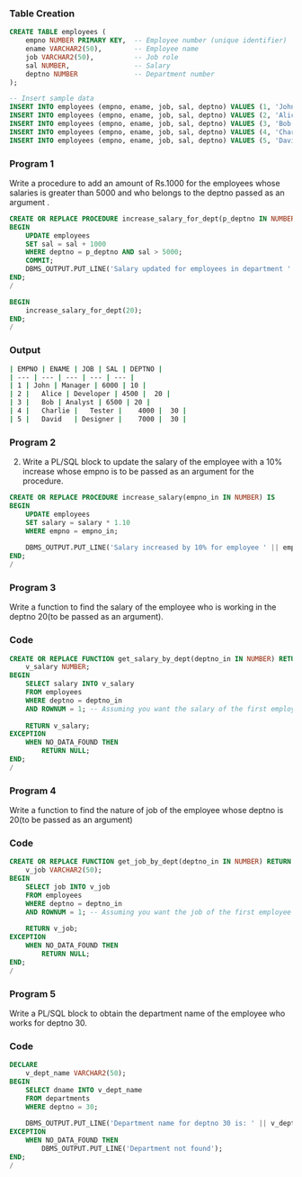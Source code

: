 
### **Table Creation**
```sql
CREATE TABLE employees (
    empno NUMBER PRIMARY KEY,  -- Employee number (unique identifier)
    ename VARCHAR2(50),        -- Employee name
    job VARCHAR2(50),          -- Job role
    sal NUMBER,                -- Salary
    deptno NUMBER              -- Department number
);

-- Insert sample data
INSERT INTO employees (empno, ename, job, sal, deptno) VALUES (1, 'John', 'Manager', 6000, 10);
INSERT INTO employees (empno, ename, job, sal, deptno) VALUES (2, 'Alice', 'Developer', 4500, 20);
INSERT INTO employees (empno, ename, job, sal, deptno) VALUES (3, 'Bob', 'Analyst', 5500, 20);
INSERT INTO employees (empno, ename, job, sal, deptno) VALUES (4, 'Charlie', 'Tester', 4000, 30);
INSERT INTO employees (empno, ename, job, sal, deptno) VALUES (5, 'David', 'Designer', 7000, 30);
```

### **Program 1**
Write a procedure to add an amount of Rs.1000 for the employees whose salaries is greater than 5000  and who belongs to the deptno passed as an argument .

```sql
CREATE OR REPLACE PROCEDURE increase_salary_for_dept(p_deptno IN NUMBER) IS
BEGIN
    UPDATE employees
    SET sal = sal + 1000
    WHERE deptno = p_deptno AND sal > 5000;
    COMMIT;
    DBMS_OUTPUT.PUT_LINE('Salary updated for employees in department ' || p_deptno);
END;
/

BEGIN
    increase_salary_for_dept(20);
END;
/
```
### **Output**

```bash
| EMPNO | ENAME | JOB |	SAL	| DEPTNO |
| --- | --- | --- | --- | --- |
| 1	| John | Manager | 6000 | 10 |
| 2 |	Alice |	Developer |	4500 |	20 |
| 3 |	Bob	| Analyst |	6500 | 20 |
| 4 |	Charlie |	Tester |	4000 |	30 |
| 5 |	David	| Designer |	7000 |	30 |
```

### **Program 2**
2.	Write a PL/SQL block to update the salary of the employee with a 10% increase whose empno is to be passed as an argument for the procedure.

```sql
CREATE OR REPLACE PROCEDURE increase_salary(empno_in IN NUMBER) IS
BEGIN
    UPDATE employees
    SET salary = salary * 1.10
    WHERE empno = empno_in;
    
    DBMS_OUTPUT.PUT_LINE('Salary increased by 10% for employee ' || empno_in);
END;
/
```

### **Program 3**
Write a function to find the salary of the employee who is working in the deptno 20(to be passed as an argument).

### **Code**
```sql
CREATE OR REPLACE FUNCTION get_salary_by_dept(deptno_in IN NUMBER) RETURN NUMBER IS
    v_salary NUMBER;
BEGIN
    SELECT salary INTO v_salary
    FROM employees
    WHERE deptno = deptno_in
    AND ROWNUM = 1; -- Assuming you want the salary of the first employee in the department
    
    RETURN v_salary;
EXCEPTION
    WHEN NO_DATA_FOUND THEN
        RETURN NULL;
END;
/
```

### **Program 4**
Write a function to find the nature of job of the employee whose deptno is 20(to be passed as an argument)

### **Code**
```sql
CREATE OR REPLACE FUNCTION get_job_by_dept(deptno_in IN NUMBER) RETURN VARCHAR2 IS
    v_job VARCHAR2(50);
BEGIN
    SELECT job INTO v_job
    FROM employees
    WHERE deptno = deptno_in
    AND ROWNUM = 1; -- Assuming you want the job of the first employee in the department
    
    RETURN v_job;
EXCEPTION
    WHEN NO_DATA_FOUND THEN
        RETURN NULL;
END;
/
```

### **Program 5**
Write a PL/SQL block to obtain the department name of the employee who works for deptno 30.

### **Code**
```sql
DECLARE
    v_dept_name VARCHAR2(50);
BEGIN
    SELECT dname INTO v_dept_name
    FROM departments
    WHERE deptno = 30;
    
    DBMS_OUTPUT.PUT_LINE('Department name for deptno 30 is: ' || v_dept_name);
EXCEPTION
    WHEN NO_DATA_FOUND THEN
        DBMS_OUTPUT.PUT_LINE('Department not found');
END;
/
```